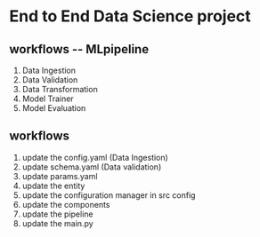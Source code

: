 # End to End Data Science project

## workflows -- MLpipeline

1. Data Ingestion
2. Data Validation
3. Data Transformation
4. Model Trainer
5. Model Evaluation

## workflows

1. update the config.yaml (Data Ingestion)
2. update schema.yaml (Data validation)
3. update params.yaml
4. update the entity
5. update the configuration manager in src config
6. update the components
7. update the pipeline
8. update the main.py



